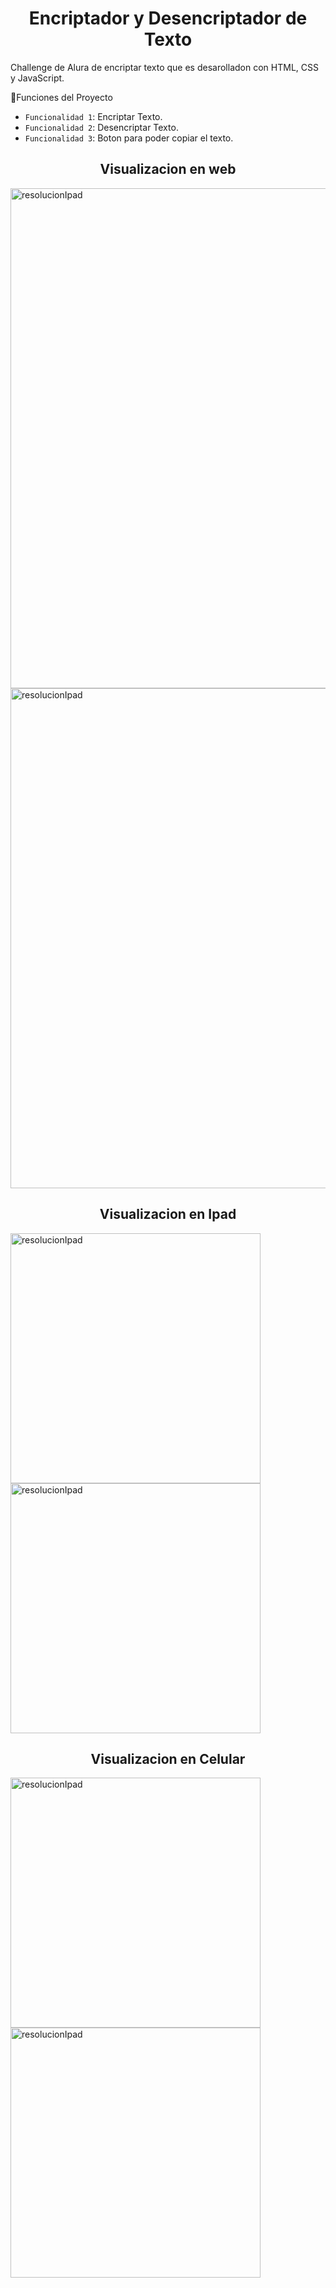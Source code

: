 <h1 align="center"> Encriptador y Desencriptador de Texto</h1>
Challenge de Alura de encriptar texto que es desarolladon con HTML, CSS y JavaScript.


:hammer:Funciones del Proyecto

- `Funcionalidad 1`: Encriptar Texto.
- `Funcionalidad 2`: Desencriptar Texto.
- `Funcionalidad 3`: Boton para poder copiar el texto.

<h2 align="center"> Visualizacion en web</h2>

<img src="https://github.com/user-attachments/assets/20b12e25-3236-41b3-b2a5-677f03c999d2" alt="resolucionIpad" width="800">
<img src="https://github.com/user-attachments/assets/6450914d-bc2e-4485-8eb6-d32672fcc384" alt="resolucionIpad" width="800">

<h2 align="center"> Visualizacion en Ipad</h2>

<img src="https://github.com/user-attachments/assets/7636b1de-d362-4a0f-bae1-e9eb0e67df62" alt="resolucionIpad" width="400">
<img src="https://github.com/user-attachments/assets/1ed794e7-8d8b-458b-a498-18ba9fb09192" alt="resolucionIpad" width="400">

<h2 align="center"> Visualizacion en Celular</h2>

<img src="https://github.com/user-attachments/assets/488367e5-4910-4725-a0b5-2a90b7368a14" alt="resolucionIpad" width="400">
<img src="https://github.com/user-attachments/assets/24da9b5c-d883-4163-8137-de5a7d273ea7" alt="resolucionIpad" width="400">
